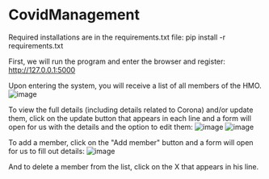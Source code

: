 # CovidManagement

Required installations are in the requirements.txt file:
pip install -r requirements.txt

First, we will run the program and enter the browser and register: http://127.0.0.1:5000

Upon entering the system, you will receive a list of all members of the HMO.
![image](https://github.com/naamarin/CovidManagement/assets/80171546/2fd733d8-98bb-4b38-be39-90415d95adf8)


To view the full details (including details related to Corona) and/or update them, click on the update button that appears in each line and a form will open for us with the details and the option to edit them:
![image](https://github.com/naamarin/CovidManagement/assets/80171546/b5e2f17c-67bc-443a-85fd-270c804c3da9)
![image](https://github.com/naamarin/CovidManagement/assets/80171546/91ace1a4-6a0d-406b-9aa4-86ad636ef112)


To add a member, click on the "Add member" button and a form will open for us to fill out details:
![image](https://github.com/naamarin/CovidManagement/assets/80171546/9381a1d5-35b1-4296-b488-884904f7777a)


And to delete a member from the list, click on the X that appears in his line.
